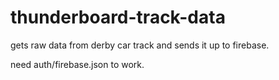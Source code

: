 # thunderboard-track-data

gets raw data from derby car track and sends it up to firebase.

need auth/firebase.json to work.